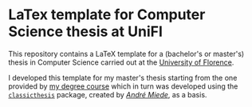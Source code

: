 # LaTex template for Computer Science thesis at UniFI

This repository contains a LaTeX template for a (bachelor's or master's) thesis in Computer Science carried out at the [University of Florence](https://www.unifi.it/).

I developed this template for my master's thesis starting from the one provided by [my degree course](https://www.informaticamagistrale.unifi.it/vp-17-per-laurearsi.html) which in turn was developed using the [`classicthesis`](https://www.ctan.org/pkg/classicthesis) package, created by [*André Miede*](https://www.miede.de/), as a basis.

